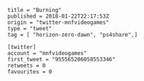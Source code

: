 ```
title = "Burning"
published = 2018-01-22T22:17:53Z
origin = "twitter-mnfvideogames"
type = "tweet"
tag = [ "horizon-zero-dawn", "ps4share",]

[twitter]
account = "mnfvideogames"
first_tweet = "955565206058553346"
retweets = 0
favourites = 0
```

<p class='image'><img src='https://mnf.m17s.net/2018/01/22/DULZfH4W4AA3RXm.jpg' alt=''></p>


